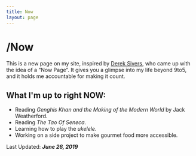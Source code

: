 ```yaml
---
title: Now
layout: page
---
```

# /Now
This is a new page on my site, inspired by [Derek Sivers](https://sivers.org/now), who came up with the idea of a “Now Page”. It gives you a glimpse into my life beyond 9to5, and it holds me accountable for making it count.

## What I'm up to right **NOW**:

* Reading *Genghis Khan and the Making of the Modern World* by Jack Weatherford.
* Reading *The Tao Of Seneca*.
* Learning how to play the *ukelele*.
* Working on a side project to make gourmet food more accessible.

Last Updated: ***June 26, 2019***
